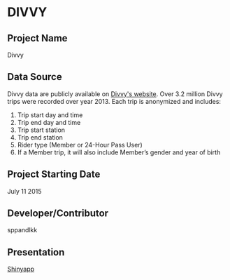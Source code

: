 
# DIVVY


## Project Name
Divvy
## Data Source  
Divvy data are publicly available on [Divvy's website][].
Over 3.2 million Divvy trips were recorded over year 2013.
Each trip is anonymized and includes:

1. Trip start day and time
1. Trip end day and time
1. Trip start station
1. Trip end station
1. Rider type (Member or 24-Hour Pass User)
1. If a Member trip, it will also include Member’s gender and year of birth

## Project Starting Date         
July 11 2015
## Developer/Contributor
sppandlkk

## Presentation
[Shinyapp][]

[Shinyapp]: https://sppandlkk.shinyapps.io/Divvy

[Divvy's website]: https://www.divvybikes.com/datachallenge
